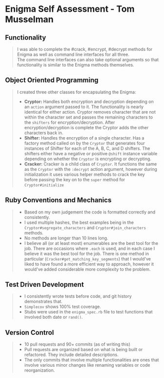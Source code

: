 # Enigma Self Assessment - Tom Musselman

## Functionality
>I was able to complete the #crack, #encrypt, #decrypt methods for Enigma as well as command line interfaces for all three.  
The command line interfaces can also take optional arguments so that functionality is similar to the Enigma methods themselves.

## Object Oriented Programming
>I created three other classes for encapsulating the Enigma:
> - **Cryptor:** Handles both encryption and decryption depending on an `action` argument passed to it. The functionality is nearly identical for either action. Cryptor removes character that are not within the character set and passes the remaining characters to the `shifters` for encryption/decryption. After encryption/decryption is complete the Cryptor adds the other characters back in.
> - **Shifter:** Handles the encryption of a single character. Has a factory method called on by the `Cryptor` that generates four instances of Shifter for each of the A, B, C, and D shifters. The shifters either have a negative or positive `@shift` instance variable depending on whether the `Cryptor` is encrypting or decrypting.
> - **Cracker:** Cracker is a child class of `Cryptor`. It functions the same as the `Cryptor` with the `:decrypt` action argument, however during initialization it uses various helper methods to crack the key before passing the key on to the `super` method for `Cryptor#initialize` 

## Ruby Conventions and Mechanics
> - Based on my own judgement the code is formatted correctly and consistently. 
> - I used multiple hashes, the best examples being in the `Cryptor#segregate_characters` and `Cryptor#join_characters` methods. 
> - No methods are longer than 10 lines long.
> - I believe all (or at least most) enumerables are the best tool for the job. There are occasions where `.each` is used, and in each case I believe it was the best tool for the job. There is one method in particular (`Cracker#get_matching_key_segments`) that I would've liked to have found a more efficient way to approach, however it would've added considerable more complexity to the problem.

## Test Driven Development
> - I consistently wrote tests before code, and git history demonstrates that.
> - `Simplecov` shows 100% test coverage.
> - Stubs were used in the `enigma_spec.rb` file to test functions that involved both date or `rand()`.

## Version Control
> - 10 pull requests and 90+ commits (as of writing this)
> - Pull requests are organized based on what is being built or refactored. They include detailed descriptions.
> - The only commits that involve multiple functionalities are ones that involve various minor changes like renaming variables or code reorganization.


